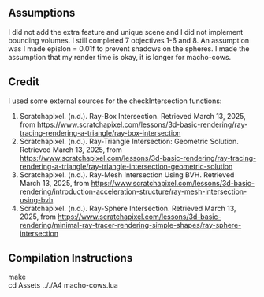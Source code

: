 ## Assumptions
I did not add the extra feature and unique scene and I did not implement bounding volumes. I still completed 7 objectives 1-6 and 8. An assumption was I made epislon = 0.01f to prevent shadows on the spheres. I made the assumption that my render time is okay, it is longer for macho-cows. 

## Credit
I used some external sources for the checkIntersection functions:
1. Scratchapixel. (n.d.). Ray-Box Intersection. Retrieved March 13, 2025, from https://www.scratchapixel.com/lessons/3d-basic-rendering/ray-tracing-rendering-a-triangle/ray-box-intersection  
2. Scratchapixel. (n.d.). Ray-Triangle Intersection: Geometric Solution. Retrieved March 13, 2025, from https://www.scratchapixel.com/lessons/3d-basic-rendering/ray-tracing-rendering-a-triangle/ray-triangle-intersection-geometric-solution  
3. Scratchapixel. (n.d.). Ray-Mesh Intersection Using BVH. Retrieved March 13, 2025, from https://www.scratchapixel.com/lessons/3d-basic-rendering/introduction-acceleration-structure/ray-mesh-intersection-using-bvh  
4. Scratchapixel. (n.d.). Ray-Sphere Intersection. Retrieved March 13, 2025, from https://www.scratchapixel.com/lessons/3d-basic-rendering/minimal-ray-tracer-rendering-simple-shapes/ray-sphere-intersection  


## Compilation Instructions
make  
cd Assets
.././A4 macho-cows.lua